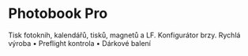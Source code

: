 # Photobook Pro

Tisk fotoknih, kalendářů, tisků, magnetů a LF. Konfigurátor brzy.
Rychlá výroba • Preflight kontrola • Dárkové balení
